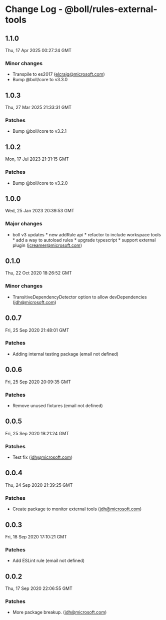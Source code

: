 # Change Log - @boll/rules-external-tools

<!-- This log was last generated on Thu, 17 Apr 2025 00:27:24 GMT and should not be manually modified. -->

<!-- Start content -->

## 1.1.0

Thu, 17 Apr 2025 00:27:24 GMT

### Minor changes

- Transpile to es2017 (elcraig@microsoft.com)
- Bump @boll/core to v3.3.0

## 1.0.3

Thu, 27 Mar 2025 21:33:31 GMT

### Patches

- Bump @boll/core to v3.2.1

## 1.0.2

Mon, 17 Jul 2023 21:31:15 GMT

### Patches

- Bump @boll/core to v3.2.0

## 1.0.0

Wed, 25 Jan 2023 20:39:53 GMT

### Major changes

- boll v3 updates * new addRule api * refactor to include workspace tools * add a way to autoload rules * upgrade typescript * support external plugin (jcreamer@microsoft.com)

## 0.1.0

Thu, 22 Oct 2020 18:26:52 GMT

### Minor changes

- TransitiveDependencyDetector option to allow devDependencies (jdh@microsoft.com)

## 0.0.7

Fri, 25 Sep 2020 21:48:01 GMT

### Patches

- Adding internal testing package (email not defined)

## 0.0.6

Fri, 25 Sep 2020 20:09:35 GMT

### Patches

- Remove unused fixtures (email not defined)

## 0.0.5

Fri, 25 Sep 2020 19:21:24 GMT

### Patches

- Test fix (jdh@microsoft.com)

## 0.0.4

Thu, 24 Sep 2020 21:39:25 GMT

### Patches

- Create package to monitor external tools (jdh@microsoft.com)

## 0.0.3

Fri, 18 Sep 2020 17:10:21 GMT

### Patches

- Add ESLint rule (email not defined)

## 0.0.2

Thu, 17 Sep 2020 22:06:55 GMT

### Patches

- More package breakup. (jdh@microsoft.com)
